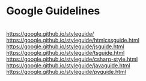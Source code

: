 # Google Guidelines
<br/> https://google.github.io/styleguide/
<br/> https://google.github.io/styleguide/htmlcssguide.html
<br/> https://google.github.io/styleguide/jsguide.html
<br/> https://google.github.io/styleguide/tsguide.html
<br/> https://google.github.io/styleguide/csharp-style.html
<br/> https://google.github.io/styleguide/javaguide.html
<br/> https://google.github.io/styleguide/pyguide.html


